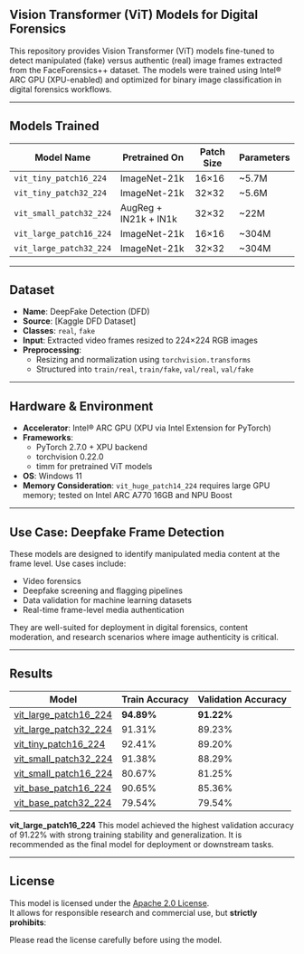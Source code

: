 ## Vision Transformer (ViT) Models for Digital Forensics

This repository provides Vision Transformer (ViT) models fine-tuned to detect manipulated (fake) versus authentic (real) image frames extracted from the FaceForensics++ dataset. The models were trained using Intel® ARC GPU (XPU-enabled) and optimized for binary image classification in digital forensics workflows.

---

## Models Trained

| Model Name                 | Pretrained On         | Patch Size | Parameters |
|---------------------------|-----------------------|------------|------------|
| `vit_tiny_patch16_224`    | ImageNet-21k          | 16×16      | ~5.7M      |
| `vit_tiny_patch32_224`    | ImageNet-21k          | 32×32      | ~5.6M      |
| `vit_small_patch32_224`   | AugReg + IN21k + IN1k | 32×32      | ~22M       |
| `vit_large_patch16_224`   | ImageNet-21k          | 16×16      | ~304M      |
| `vit_large_patch32_224`   | ImageNet-21k          | 32×32      | ~304M      |

---

## Dataset

- **Name**: DeepFake Detection (DFD)  
- **Source**: [Kaggle DFD Dataset] 
- **Classes**: `real`, `fake`  
- **Input**: Extracted video frames resized to 224×224 RGB images  
- **Preprocessing**:
  - Resizing and normalization using `torchvision.transforms`
  - Structured into `train/real`, `train/fake`, `val/real`, `val/fake`

---

## Hardware & Environment

- **Accelerator**: Intel® ARC GPU (XPU via Intel Extension for PyTorch)
- **Frameworks**:
  - PyTorch 2.7.0 + XPU backend
  - torchvision 0.22.0
  - timm for pretrained ViT models
- **OS**: Windows 11
- **Memory Consideration**: `vit_huge_patch14_224` requires large GPU memory; tested on Intel ARC A770 16GB and NPU Boost

---

## Use Case: Deepfake Frame Detection

These models are designed to identify manipulated media content at the frame level. Use cases include:

-  Video forensics
-  Deepfake screening and flagging pipelines
-  Data validation for machine learning datasets
-  Real-time frame-level media authentication

They are well-suited for deployment in digital forensics, content moderation, and research scenarios where image authenticity is critical.

---

##  Results 

| Model | Train Accuracy | Validation Accuracy |
|-------|----------------|---------------------|
| [vit_large_patch16_224](https://huggingface.co/pranav2711/VisionTransformerDigitalForensics/blob/main/vit_large_patch16_224.pth) | **94.89%** | **91.22%** |
| [vit_large_patch32_224](https://huggingface.co/pranav2711/VisionTransformerDigitalForensics/blob/main/vit_large_patch32_224.pth) | 91.31% | 89.23% |
| [vit_tiny_patch16_224](https://huggingface.co/pranav2711/VisionTransformerDigitalForensics/blob/main/vit_tiny_patch16_224.pth) | 92.41% | 89.20% |
| [vit_small_patch32_224](https://huggingface.co/pranav2711/VisionTransformerDigitalForensics/blob/main/vit_small_patch32_224.pth) | 91.38% | 88.29% |
| [vit_small_patch16_224](https://huggingface.co/pranav2711/VisionTransformerDigitalForensics/blob/main/vit_small_patch32_224.pth) | 80.67% | 81.25% |
| [vit_base_patch16_224](http://huggingface.co/pranav2711/VisionTransformerDigitalForensics/blob/main/vit_base_patch16_224.pth) | 90.65% | 85.36% |
| [vit_base_patch32_224](https://huggingface.co/pranav2711/VisionTransformerDigitalForensics/blob/main/vit_base_patch32_224.pth) | 79.54% | 79.54% |

**vit_large_patch16_224**
This model achieved the highest validation accuracy of 91.22% with strong training stability and generalization. It is recommended as the final model for deployment or downstream tasks.

---

##  License

This model is licensed under the [Apache 2.0 License](https://github.com/pranav271103/ViT-VisionTransformers/blob/main/LICENSE).  
It allows for responsible research and commercial use, but **strictly prohibits**:

Please read the license carefully before using the model.
 
